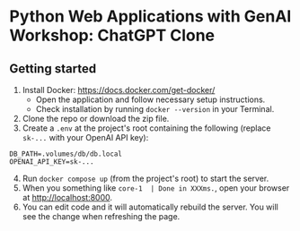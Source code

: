 # Python Web Applications with GenAI Workshop: ChatGPT Clone

## Getting started

1. Install Docker: https://docs.docker.com/get-docker/
    - Open the application and follow necessary setup instructions.
    - Check installation by running `docker --version` in your Terminal.
2. Clone the repo or download the zip file.
3. Create a `.env` at the project's root containing the following (replace `sk-...` with your OpenAI API key):
```
DB_PATH=.volumes/db/db.local
OPENAI_API_KEY=sk-...
```
4. Run `docker compose up` (from the project's root) to start the server.
5. When you something like `core-1  | Done in XXXms.`, open your browser at [http://localhost:8000](http://localhost:8000).
6. You can edit code and it will automatically rebuild the server. You will see the change when refreshing the page.






